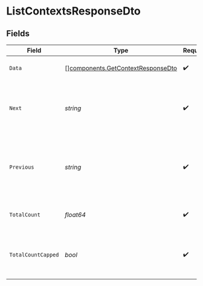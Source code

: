 # ListContextsResponseDto


## Fields

| Field                                                                                  | Type                                                                                   | Required                                                                               | Description                                                                            |
| -------------------------------------------------------------------------------------- | -------------------------------------------------------------------------------------- | -------------------------------------------------------------------------------------- | -------------------------------------------------------------------------------------- |
| `Data`                                                                                 | [][components.GetContextResponseDto](../../models/components/getcontextresponsedto.md) | :heavy_check_mark:                                                                     | List of returned Contexts                                                              |
| `Next`                                                                                 | *string*                                                                               | :heavy_check_mark:                                                                     | The cursor for the next page of results, or null if there are no more pages.           |
| `Previous`                                                                             | *string*                                                                               | :heavy_check_mark:                                                                     | The cursor for the previous page of results, or null if this is the first page.        |
| `TotalCount`                                                                           | *float64*                                                                              | :heavy_check_mark:                                                                     | The total count of items (up to 50,000)                                                |
| `TotalCountCapped`                                                                     | *bool*                                                                                 | :heavy_check_mark:                                                                     | Whether there are more than 50,000 results available                                   |